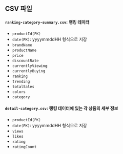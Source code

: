 ## CSV 파일

####  **`ranking-category-summary.csv`**: 랭킹 데이터
  - `productId(PK)`
  - `date(PK)`: yyyymmddHH 형식으로 저장
  - `brandName`
  - `productName`
  - `price`
  - `discountRate`
  - `currentlyViewing`
  - `currentlyBuying`
  - `ranking`
  - `trending`
  - `totalSales`
  - `colors`
  - `category`
####  **`detail-category.csv`**: 랭킹 데이터에 있는 각 상품의 세부 정보
  - `productId(PK)`
  - `date(PK)`: yyyymmddHH 형식으로 저장
  - `views`
  - `likes`
  - `rating`
  - `ratingCount`
